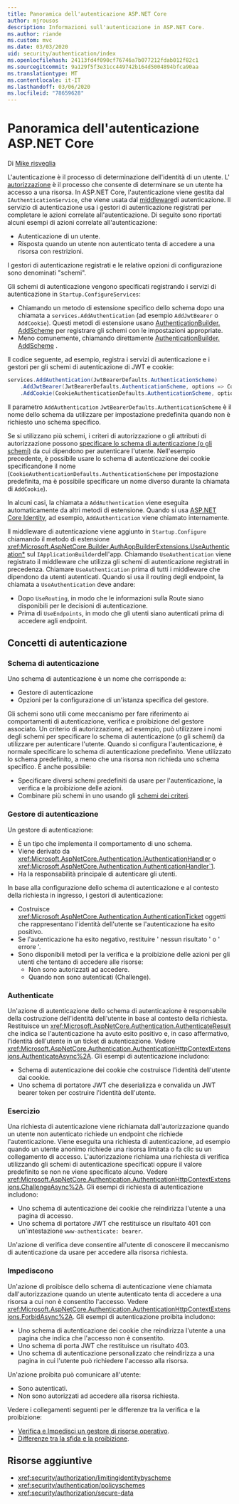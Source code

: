 ```yaml
---
title: Panoramica dell'autenticazione ASP.NET Core
author: mjrousos
description: Informazioni sull'autenticazione in ASP.NET Core.
ms.author: riande
ms.custom: mvc
ms.date: 03/03/2020
uid: security/authentication/index
ms.openlocfilehash: 24113fd4f090cf76746a7b077212fdab012f82c1
ms.sourcegitcommit: 9a129f5f3e31cc449742b164d5004894bfca90aa
ms.translationtype: MT
ms.contentlocale: it-IT
ms.lasthandoff: 03/06/2020
ms.locfileid: "78659628"
---
```

# <a name="overview-of-aspnet-core-authentication"></a>Panoramica dell'autenticazione ASP.NET Core

Di [Mike risveglia](https://github.com/mjrousos)

L'autenticazione è il processo di determinazione dell'identità di un utente. L' [autorizzazione](xref:security/authorization/introduction) è il processo che consente di determinare se un utente ha accesso a una risorsa. In ASP.NET Core, l'autenticazione viene gestita dal `IAuthenticationService`, che viene usata dal [middleware](xref:fundamentals/middleware/index)di autenticazione. Il servizio di autenticazione usa i gestori di autenticazione registrati per completare le azioni correlate all'autenticazione. Di seguito sono riportati alcuni esempi di azioni correlate all'autenticazione:

* Autenticazione di un utente.
* Risposta quando un utente non autenticato tenta di accedere a una risorsa con restrizioni.

I gestori di autenticazione registrati e le relative opzioni di configurazione sono denominati "schemi".

Gli schemi di autenticazione vengono specificati registrando i servizi di autenticazione in `Startup.ConfigureServices`:

* Chiamando un metodo di estensione specifico dello schema dopo una chiamata a `services.AddAuthentication` (ad esempio `AddJwtBearer` o `AddCookie`). Questi metodi di estensione usano [AuthenticationBuilder. AddScheme](xref:Microsoft.AspNetCore.Authentication.AuthenticationBuilder.AddScheme*) per registrare gli schemi con le impostazioni appropriate.
* Meno comunemente, chiamando direttamente [AuthenticationBuilder. AddScheme](xref:Microsoft.AspNetCore.Authentication.AuthenticationBuilder.AddScheme*) .

Il codice seguente, ad esempio, registra i servizi di autenticazione e i gestori per gli schemi di autenticazione di JWT e cookie:

```csharp
services.AddAuthentication(JwtBearerDefaults.AuthenticationScheme)
    .AddJwtBearer(JwtBearerDefaults.AuthenticationScheme, options => Configuration.Bind("JwtSettings", options))
    .AddCookie(CookieAuthenticationDefaults.AuthenticationScheme, options => Configuration.Bind("CookieSettings", options));
```

Il parametro `AddAuthentication` `JwtBearerDefaults.AuthenticationScheme` è il nome dello schema da utilizzare per impostazione predefinita quando non è richiesto uno schema specifico.

Se si utilizzano più schemi, i criteri di autorizzazione o gli attributi di autorizzazione possono [specificare lo schema di autenticazione (o gli schemi)](xref:security/authorization/limitingidentitybyscheme) da cui dipendono per autenticare l'utente. Nell'esempio precedente, è possibile usare lo schema di autenticazione dei cookie specificandone il nome (`CookieAuthenticationDefaults.AuthenticationScheme` per impostazione predefinita, ma è possibile specificare un nome diverso durante la chiamata di `AddCookie`).

In alcuni casi, la chiamata a `AddAuthentication` viene eseguita automaticamente da altri metodi di estensione. Quando si usa [ASP.NET Core Identity](xref:security/authentication/identity), ad esempio, `AddAuthentication` viene chiamato internamente.

Il middleware di autenticazione viene aggiunto in `Startup.Configure` chiamando il metodo di estensione <xref:Microsoft.AspNetCore.Builder.AuthAppBuilderExtensions.UseAuthentication*> sul `IApplicationBuilder`dell'app. Chiamando `UseAuthentication` viene registrato il middleware che utilizza gli schemi di autenticazione registrati in precedenza. Chiamare `UseAuthentication` prima di tutti i middleware che dipendono da utenti autenticati. Quando si usa il routing degli endpoint, la chiamata a `UseAuthentication` deve andare:

* Dopo `UseRouting`, in modo che le informazioni sulla Route siano disponibili per le decisioni di autenticazione.
* Prima di `UseEndpoints`, in modo che gli utenti siano autenticati prima di accedere agli endpoint.

## <a name="authentication-concepts"></a>Concetti di autenticazione

### <a name="authentication-scheme"></a>Schema di autenticazione

Uno schema di autenticazione è un nome che corrisponde a:

* Gestore di autenticazione
* Opzioni per la configurazione di un'istanza specifica del gestore.

Gli schemi sono utili come meccanismo per fare riferimento ai comportamenti di autenticazione, verifica e proibizione del gestore associato. Un criterio di autorizzazione, ad esempio, può utilizzare i nomi degli schemi per specificare lo schema di autenticazione (o gli schemi) da utilizzare per autenticare l'utente. Quando si configura l'autenticazione, è normale specificare lo schema di autenticazione predefinito. Viene utilizzato lo schema predefinito, a meno che una risorsa non richieda uno schema specifico. È anche possibile:

* Specificare diversi schemi predefiniti da usare per l'autenticazione, la verifica e la proibizione delle azioni.
* Combinare più schemi in uno usando gli [schemi dei criteri](xref:security/authentication/policyschemes).

### <a name="authentication-handler"></a>Gestore di autenticazione

Un gestore di autenticazione:

* È un tipo che implementa il comportamento di uno schema.
* Viene derivato da <xref:Microsoft.AspNetCore.Authentication.IAuthenticationHandler> o <xref:Microsoft.AspNetCore.Authentication.AuthenticationHandler`1>.
* Ha la responsabilità principale di autenticare gli utenti.

In base alla configurazione dello schema di autenticazione e al contesto della richiesta in ingresso, i gestori di autenticazione:

* Costruisce <xref:Microsoft.AspNetCore.Authentication.AuthenticationTicket> oggetti che rappresentano l'identità dell'utente se l'autenticazione ha esito positivo.
* Se l'autenticazione ha esito negativo, restituire ' nessun risultato ' o ' errore '.
* Sono disponibili metodi per la verifica e la proibizione delle azioni per gli utenti che tentano di accedere alle risorse:
  * Non sono autorizzati ad accedere.
  * Quando non sono autenticati (Challenge).

### <a name="authenticate"></a>Authenticate

Un'azione di autenticazione dello schema di autenticazione è responsabile della costruzione dell'identità dell'utente in base al contesto della richiesta. Restituisce un <xref:Microsoft.AspNetCore.Authentication.AuthenticateResult> che indica se l'autenticazione ha avuto esito positivo e, in caso affermativo, l'identità dell'utente in un ticket di autenticazione. Vedere <xref:Microsoft.AspNetCore.Authentication.AuthenticationHttpContextExtensions.AuthenticateAsync%2A>. Gli esempi di autenticazione includono:

* Schema di autenticazione dei cookie che costruisce l'identità dell'utente dai cookie.
* Uno schema di portatore JWT che deserializza e convalida un JWT bearer token per costruire l'identità dell'utente.

### <a name="challenge"></a>Esercizio

Una richiesta di autenticazione viene richiamata dall'autorizzazione quando un utente non autenticato richiede un endpoint che richiede l'autenticazione. Viene eseguita una richiesta di autenticazione, ad esempio quando un utente anonimo richiede una risorsa limitata o fa clic su un collegamento di accesso. L'autorizzazione richiama una richiesta di verifica utilizzando gli schemi di autenticazione specificati oppure il valore predefinito se non ne viene specificato alcuno. Vedere <xref:Microsoft.AspNetCore.Authentication.AuthenticationHttpContextExtensions.ChallengeAsync%2A>. Gli esempi di richiesta di autenticazione includono:

* Uno schema di autenticazione dei cookie che reindirizza l'utente a una pagina di accesso.
* Uno schema di portatore JWT che restituisce un risultato 401 con un'intestazione `www-authenticate: bearer`.

Un'azione di verifica deve consentire all'utente di conoscere il meccanismo di autenticazione da usare per accedere alla risorsa richiesta.

### <a name="forbid"></a>Impediscono

Un'azione di proibisce dello schema di autenticazione viene chiamata dall'autorizzazione quando un utente autenticato tenta di accedere a una risorsa a cui non è consentito l'accesso. Vedere <xref:Microsoft.AspNetCore.Authentication.AuthenticationHttpContextExtensions.ForbidAsync%2A>. Gli esempi di autenticazione proibita includono:
* Uno schema di autenticazione dei cookie che reindirizza l'utente a una pagina che indica che l'accesso non è consentito.
* Uno schema di porta JWT che restituisce un risultato 403.
* Uno schema di autenticazione personalizzato che reindirizza a una pagina in cui l'utente può richiedere l'accesso alla risorsa.

Un'azione proibita può comunicare all'utente:

* Sono autenticati.
* Non sono autorizzati ad accedere alla risorsa richiesta.

Vedere i collegamenti seguenti per le differenze tra la verifica e la proibizione:

* [Verifica e Impedisci un gestore di risorse operativo](xref:security/authorization/resourcebased#challenge-and-forbid-with-an-operational-resource-handler).
* [Differenze tra la sfida e la proibizione](xref:security/authorization/secure-data#challenge).

## <a name="additional-resources"></a>Risorse aggiuntive

* <xref:security/authorization/limitingidentitybyscheme>
* <xref:security/authentication/policyschemes>
* <xref:security/authorization/secure-data>
